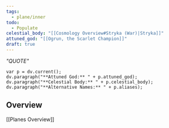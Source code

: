 ```yaml
---
tags:
  - plane/inner
todo:
  - Populate
celestial_body: "[[Cosmology Overview#Stryka (War)|Stryka]]"
attuned_god: "[[Ogrun, the Scarlet Champion]]"
draft: true
---
```

*"QUOTE"*
```dataviewjs
var p = dv.current();
dv.paragraph("**Attuned God:** " + p.attuned_god);
dv.paragraph("**Celestial Body:** " + p.celestial_body);
dv.paragraph("**Alternative Names:** " + p.aliases);
```
## Overview

[[Planes Overview]]